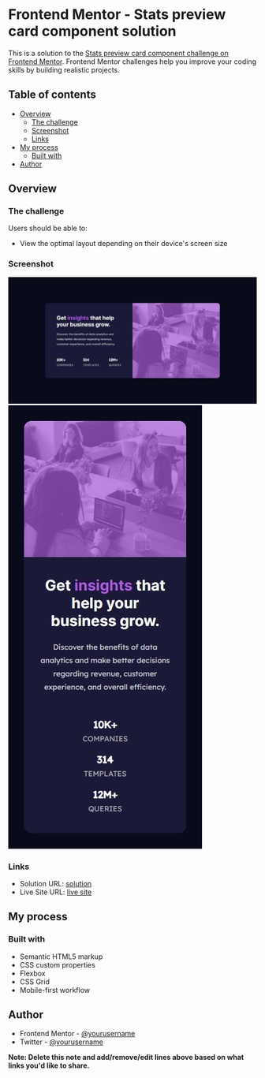 # Frontend Mentor - Stats preview card component solution

This is a solution to the [Stats preview card component challenge on Frontend Mentor](https://www.frontendmentor.io/challenges/stats-preview-card-component-8JqbgoU62). Frontend Mentor challenges help you improve your coding skills by building realistic projects. 

## Table of contents

- [Overview](#overview)
  - [The challenge](#the-challenge)
  - [Screenshot](#screenshot)
  - [Links](#links)
- [My process](#my-process)
  - [Built with](#built-with)
- [Author](#author)

## Overview

### The challenge

Users should be able to:

- View the optimal layout depending on their device's screen size

### Screenshot

![Desktop](screen.jpeg)
![Mobile](ScreenMobile.jpeg)


### Links

- Solution URL: [solution](https://www.frontendmentor.io/solutions/stats-preview-card-component-solution-grid-flexbox-I4CNKcwrg)
- Live Site URL: [live site](https://stats-preview-card-component-solution-tawny.vercel.app/)

## My process

### Built with

- Semantic HTML5 markup
- CSS custom properties
- Flexbox
- CSS Grid
- Mobile-first workflow


## Author

- Frontend Mentor - [@yourusername](https://www.frontendmentor.io/profile/llalanmendozall)
- Twitter - [@yourusername](https://www.twitter.com/JohanAlan05)

**Note: Delete this note and add/remove/edit lines above based on what links you'd like to share.**

